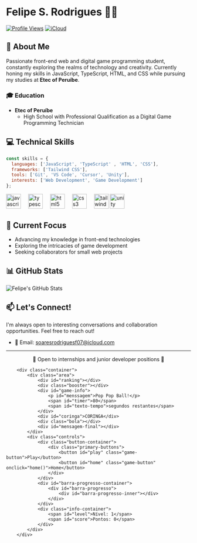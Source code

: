 # Felipe S. Rodrigues 👨‍💻

[![Profile Views](https://komarev.com/ghpvc/?username=frodrigss&color=blueviolet)](https://github.com/frodrigss)
[![iCloud](https://img.shields.io/badge/iCloud-3693F3?style=flat&logo=iCloud&logoColor=white)](mailto:soaresrodriguesf07@icloud.com)

## 🚀 About Me

Passionate front-end  web and digital game programming student, constantly exploring the realms of technology and creativity. Currently honing my skills in JavaScript, TypeScript, HTML, and CSS while pursuing my studies at **Etec of Peruíbe**.

### 🎓 Education

- **Etec of Peruíbe**
  - High School with Professional Qualification as a Digital Game Programming Technician

## 💻 Technical Skills

```javascript
const skills = {
  languages: ['JavaScript', 'TypeScript' , 'HTML', 'CSS'],
  frameworks: ['Tailwind CSS'],
  tools: ['Git', 'VS Code', 'Cursor', 'Unity'],
  interests: ['Web Development', 'Game Development']
};
```

<div align="left">
  <img src="https://cdn.jsdelivr.net/gh/devicons/devicon/icons/javascript/javascript-original.svg" height="40" alt="javascript logo"  />
  <img width="12" />
  <img src="https://cdn.jsdelivr.net/gh/devicons/devicon/icons/typescript/typescript-original.svg" height="40" alt="typescript logo"  />
  <img width="12" />
  <img src="https://cdn.jsdelivr.net/gh/devicons/devicon/icons/html5/html5-original.svg" height="40" alt="html5 logo"  />
  <img width="12" />
  <img src="https://cdn.jsdelivr.net/gh/devicons/devicon/icons/css3/css3-original.svg" height="40" alt="css3 logo"  />
  <img width="12" />
  <img src="https://cdn.jsdelivr.net/gh/devicons/devicon/icons/tailwindcss/tailwindcss-original-wordmark.svg" height="40" alt="tailwindcss logo"  />
  <img src="https://cdn.jsdelivr.net/gh/devicons/devicon/icons/unity/unity-original.svg" height="40" alt="unity logo"  />
</div>


## 🌱 Current Focus

- Advancing my knowledge in front-end technologies
- Exploring the intricacies of game development
- Seeking collaborators for small web projects

## 📊 GitHub Stats

<img align="center" src="https://github-readme-stats.vercel.app/api?username=frodrigss&show_icons=true&line_height=27&count_private=true&title_color=ffffff&text_color=c9cacc&icon_color=2bbc8a&bg_color=1d1f21" alt="Felipe's GitHub Stats" />

## 📫 Let's Connect!

I'm always open to interesting conversations and collaboration opportunities. Feel free to reach out!

- 📧 Email: [soaresrodriguesf07@icloud.com](mailto:soaresrodriguesf07@icloud.com)

---

<p align="center">💼 Open to internships and junior developer positions 💼</p>
  
		<div class="container">
			<div class="area">
				<div id="ranking"></div>
				<div class="booster"></div>
				<div id="game-info">
					<p id="menssagem">Pop Pop Ball!</p>
					<span id="timer">80</span>
					<span id="texto-tempo">segundos restantes</span>
				</div>
				<div id="coringa">CORINGA</div>
				<div class="bola"></div>
				<div id="mensagem-final"></div>
			</div>
			<div class="controls">
				<div class="button-container">
					<div class="primary-buttons">
						<button id="play" class="game-button">Play</button>
						<button id="home" class="game-button" onclick="home()">Home</button>
					</div>
				</div>
				<div id="barra-progresso-container">
					<div id="barra-progresso">
						<div id="barra-progresso-inner"></div>
					</div>
				</div>
				<div class="info-container">
					<span id="level">Nível: 1</span>
					<span id="score">Pontos: 0</span>
				</div>
			</div>
		</div>


